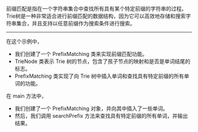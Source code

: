 前缀匹配是指在一个字符串集合中查找所有具有某个特定前缀的字符串的过程。Trie树是一种非常适合进行前缀匹配的数据结构，因为它可以高效地存储和搜索字符串集合，并且支持以任意前缀作为搜索条件进行搜索。


---
在这个示例中，
- 我们创建了一个 PrefixMatching 类来实现前缀匹配功能。
- TrieNode 类表示 Trie 树的节点，包含了孩子节点的映射和是否是单词结尾的标志。
- PrefixMatching 类实现了向 Trie 树中插入单词和查找具有特定前缀的所有单词的功能。

在 main 方法中，
- 我们创建了一个 PrefixMatching 对象，并向其中插入了一些单词。
- 然后，我们调用 searchPrefix 方法来查找具有特定前缀的所有单词，并输出结果。